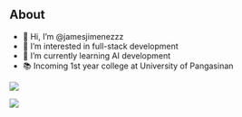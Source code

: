 ## About
- 👋 Hi, I’m @jamesjimenezzz
- 👀 I’m interested in full-stack development
- 🌱 I’m currently learning AI development
- 📚 Incoming 1st year college at University of Pangasinan


<p align="left">
  <img src="https://skillicons.dev/icons?i=js,react,nextjs,ts,tailwind,nodejs,express,supabase,postgres,prisma,php,mysql,git,github,html,css" />
</p>


![](https://github-readme-stats.vercel.app/api/top-langs/?username=jamesjimenezzz&theme=transparent&hide_border=false&include_all_commits=false&count_private=false&layout=compact)



